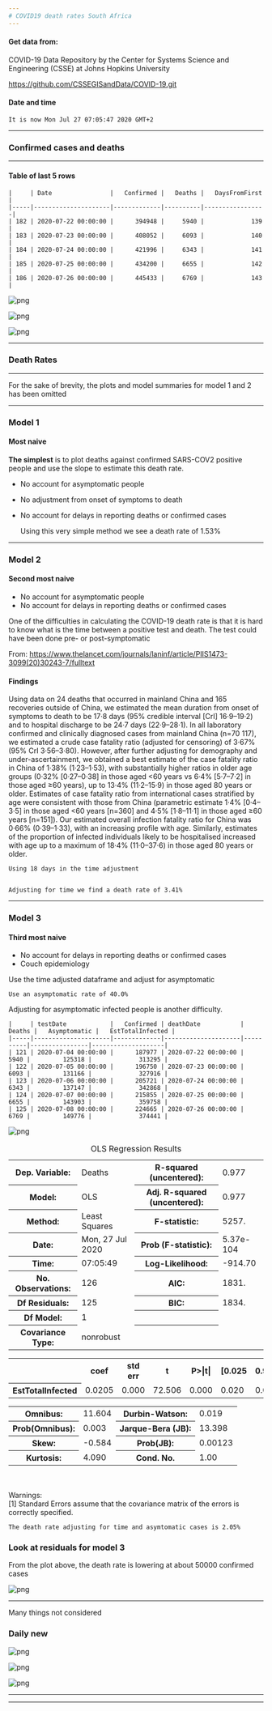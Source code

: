 ```yaml
---
# COVID19 death rates South Africa
---
```


#### Get data from:

COVID-19 Data Repository by the Center for Systems Science and Engineering (CSSE) at Johns Hopkins University


https://github.com/CSSEGISandData/COVID-19.git

#### Date and time

    It is now Mon Jul 27 07:05:47 2020 GMT+2


---

### Confirmed cases and deaths

---

#### Table of last 5 rows

    |     | Date                |   Confirmed |   Deaths |   DaysFromFirst |
    |-----|---------------------|-------------|----------|-----------------|
    | 182 | 2020-07-22 00:00:00 |      394948 |     5940 |             139 |
    | 183 | 2020-07-23 00:00:00 |      408052 |     6093 |             140 |
    | 184 | 2020-07-24 00:00:00 |      421996 |     6343 |             141 |
    | 185 | 2020-07-25 00:00:00 |      434200 |     6655 |             142 |
    | 186 | 2020-07-26 00:00:00 |      445433 |     6769 |             143 |



![png](SA_cov_dr_files/SA_cov_dr_11_0.png)



![png](SA_cov_dr_files/SA_cov_dr_12_0.png)



![png](SA_cov_dr_files/SA_cov_dr_15_0.png)


---

### Death Rates

---

For the sake of brevity, the plots and model summaries for model 1 and 2 has been omitted

---
### Model 1
#### Most naive

**The simplest** is to plot deaths against confirmed SARS-COV2 positive people and use the slope to estimate this death rate.

* No account for asymptomatic people
* No adjustment from onset of symptoms to death
* No account for delays in reporting deaths or confirmed cases

    Using this very simple method we see a death rate of 1.53%


---
### Model 2
#### Second most naive

* No account for asymptomatic people
* No account for delays in reporting deaths or confirmed cases

One of the difficulties in calculating the COVID-19 death rate is that it is hard to know what is the time between a positive test and death.  The test could have been done pre- or post-symptomatic

From: https://www.thelancet.com/journals/laninf/article/PIIS1473-3099(20)30243-7/fulltext

#### Findings

Using data on 24 deaths that occurred in mainland China and 165 recoveries outside of China, we estimated the mean duration from onset of symptoms to death to be 17·8 days (95% credible interval [CrI] 16·9–19·2) and to hospital discharge to be 24·7 days (22·9–28·1). In all laboratory confirmed and clinically diagnosed cases from mainland China (n=70 117), we estimated a crude case fatality ratio (adjusted for censoring) of 3·67% (95% CrI 3·56–3·80). However, after further adjusting for demography and under-ascertainment, we obtained a best estimate of the case fatality ratio in China of 1·38% (1·23–1·53), with substantially higher ratios in older age groups (0·32% [0·27–0·38] in those aged <60 years vs 6·4% [5·7–7·2] in those aged ≥60 years), up to 13·4% (11·2–15·9) in those aged 80 years or older. Estimates of case fatality ratio from international cases stratified by age were consistent with those from China (parametric estimate 1·4% [0·4–3·5] in those aged <60 years [n=360] and 4·5% [1·8–11·1] in those aged ≥60 years [n=151]). Our estimated overall infection fatality ratio for China was 0·66% (0·39–1·33), with an increasing profile with age. Similarly, estimates of the proportion of infected individuals likely to be hospitalised increased with age up to a maximum of 18·4% (11·0–37·6) in those aged 80 years or older.

    Using 18 days in the time adjustment


    Adjusting for time we find a death rate of 3.41%


---

### Model 3
#### Third most naive

* No account for delays in reporting deaths or confirmed cases
* Couch epidemiology

Use the time adjusted dataframe and adjust for asymptomatic

    Use an asymptomatic rate of 40.0%


Adjusting for asymptomatic infected people is another difficulty.  

    |     | testDate            |   Confirmed | deathDate           |   Deaths |   Asymptomatic |   EstTotalInfected |
    |-----|---------------------|-------------|---------------------|----------|----------------|--------------------|
    | 121 | 2020-07-04 00:00:00 |      187977 | 2020-07-22 00:00:00 |     5940 |         125318 |             313295 |
    | 122 | 2020-07-05 00:00:00 |      196750 | 2020-07-23 00:00:00 |     6093 |         131166 |             327916 |
    | 123 | 2020-07-06 00:00:00 |      205721 | 2020-07-24 00:00:00 |     6343 |         137147 |             342868 |
    | 124 | 2020-07-07 00:00:00 |      215855 | 2020-07-25 00:00:00 |     6655 |         143903 |             359758 |
    | 125 | 2020-07-08 00:00:00 |      224665 | 2020-07-26 00:00:00 |     6769 |         149776 |             374441 |



![png](SA_cov_dr_files/SA_cov_dr_38_0.png)





<table class="simpletable">
<caption>OLS Regression Results</caption>
<tr>
  <th>Dep. Variable:</th>         <td>Deaths</td>      <th>  R-squared (uncentered):</th>      <td>   0.977</td> 
</tr>
<tr>
  <th>Model:</th>                   <td>OLS</td>       <th>  Adj. R-squared (uncentered):</th> <td>   0.977</td> 
</tr>
<tr>
  <th>Method:</th>             <td>Least Squares</td>  <th>  F-statistic:       </th>          <td>   5257.</td> 
</tr>
<tr>
  <th>Date:</th>             <td>Mon, 27 Jul 2020</td> <th>  Prob (F-statistic):</th>          <td>5.37e-104</td>
</tr>
<tr>
  <th>Time:</th>                 <td>07:05:49</td>     <th>  Log-Likelihood:    </th>          <td> -914.70</td> 
</tr>
<tr>
  <th>No. Observations:</th>      <td>   126</td>      <th>  AIC:               </th>          <td>   1831.</td> 
</tr>
<tr>
  <th>Df Residuals:</th>          <td>   125</td>      <th>  BIC:               </th>          <td>   1834.</td> 
</tr>
<tr>
  <th>Df Model:</th>              <td>     1</td>      <th>                     </th>              <td> </td>    
</tr>
<tr>
  <th>Covariance Type:</th>      <td>nonrobust</td>    <th>                     </th>              <td> </td>    
</tr>
</table>
<table class="simpletable">
<tr>
          <td></td>            <th>coef</th>     <th>std err</th>      <th>t</th>      <th>P>|t|</th>  <th>[0.025</th>    <th>0.975]</th>  
</tr>
<tr>
  <th>EstTotalInfected</th> <td>    0.0205</td> <td>    0.000</td> <td>   72.506</td> <td> 0.000</td> <td>    0.020</td> <td>    0.021</td>
</tr>
</table>
<table class="simpletable">
<tr>
  <th>Omnibus:</th>       <td>11.604</td> <th>  Durbin-Watson:     </th> <td>   0.019</td>
</tr>
<tr>
  <th>Prob(Omnibus):</th> <td> 0.003</td> <th>  Jarque-Bera (JB):  </th> <td>  13.398</td>
</tr>
<tr>
  <th>Skew:</th>          <td>-0.584</td> <th>  Prob(JB):          </th> <td> 0.00123</td>
</tr>
<tr>
  <th>Kurtosis:</th>      <td> 4.090</td> <th>  Cond. No.          </th> <td>    1.00</td>
</tr>
</table><br/><br/>Warnings:<br/>[1] Standard Errors assume that the covariance matrix of the errors is correctly specified.



    The death rate adjusting for time and asymtomatic cases is 2.05%


### Look at residuals for model 3


From the plot above, the death rate is lowering at about 50000 confirmed cases


![png](SA_cov_dr_files/SA_cov_dr_42_0.png)


---
Many things not considered

### Daily new


![png](SA_cov_dr_files/SA_cov_dr_46_0.png)



![png](SA_cov_dr_files/SA_cov_dr_47_0.png)



![png](SA_cov_dr_files/SA_cov_dr_48_0.png)


---

---
